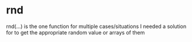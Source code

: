 # rnd
rnd(...) is the one function for multiple cases/situations I needed a solution for to get the appropriate random value or arrays of them
